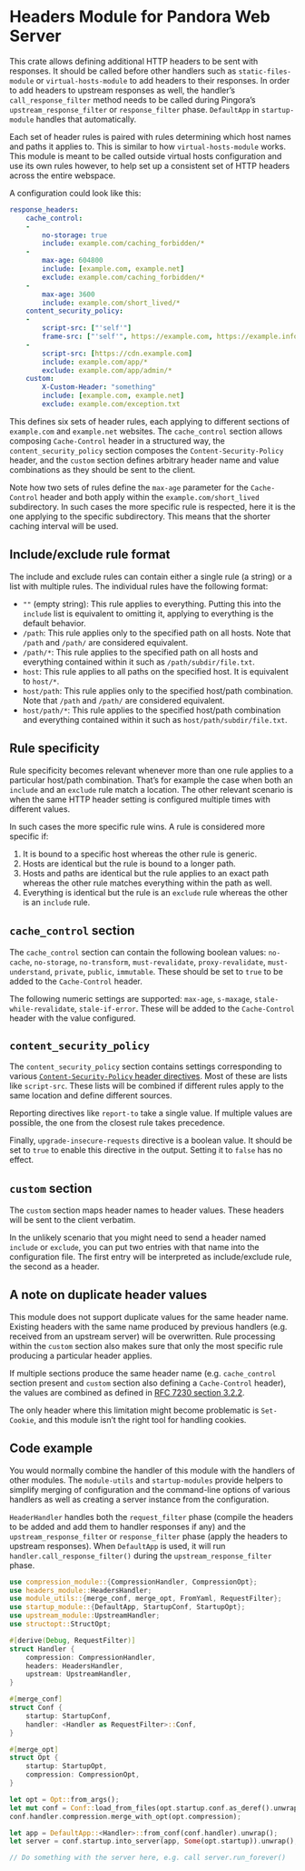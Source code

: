 # Headers Module for Pandora Web Server

This crate allows defining additional HTTP headers to be sent with responses. It should be
called before other handlers such as `static-files-module` or `virtual-hosts-module` to add
headers to their responses. In order to add headers to upstream responses as well, the
handler’s `call_response_filter` method needs to be called during Pingora’s
`upstream_response_filter` or `response_filter` phase. `DefaultApp` in `startup-module` handles
that automatically.

Each set of header rules is paired with rules determining which host names and paths it applies
to. This is similar to how `virtual-hosts-module` works. This module is meant to be called
outside virtual hosts configuration and use its own rules however, to help set up a consistent
set of HTTP headers across the entire webspace.

A configuration could look like this:

```yaml
response_headers:
    cache_control:
    -
        no-storage: true
        include: example.com/caching_forbidden/*
    -
        max-age: 604800
        include: [example.com, example.net]
        exclude: example.com/caching_forbidden/*
    -
        max-age: 3600
        include: example.com/short_lived/*
    content_security_policy:
    -
        script-src: ["'self'"]
        frame-src: ["'self'", https://example.com, https://example.info]
    -
        script-src: [https://cdn.example.com]
        include: example.com/app/*
        exclude: example.com/app/admin/*
    custom:
        X-Custom-Header: "something"
        include: [example.com, example.net]
        exclude: example.com/exception.txt
```

This defines six sets of header rules, each applying to different sections of `example.com`
and `example.net` websites. The `cache_control` section allows composing `Cache-Control` header
in a structured way, the `content_security_policy` section composes the
`Content-Security-Policy` header, and the `custom` section defines arbitrary header name and
value combinations as they should be sent to the client.

Note how two sets of rules define the `max-age` parameter for the `Cache-Control` header and
both apply within the `example.com/short_lived` subdirectory. In such cases the more specific
rule is respected, here it is the one applying to the specific subdirectory. This means that
the shorter caching interval will be used.

## Include/exclude rule format

The include and exclude rules can contain either a single rule (a string) or a list with
multiple rules. The individual rules have the following format:

* `""` (empty string): This rule applies to everything. Putting this into the `include` list is
  equivalent to omitting it, applying to everything is the default behavior.
* `/path`: This rule applies only to the specified path on all hosts. Note that `/path` and
  `/path/` are considered equivalent.
* `/path/*`: This rule applies to the specified path on all hosts and everything contained
  within it such as `/path/subdir/file.txt`.
* `host`: This rule applies to all paths on the specified host. It is equivalent to `host/*`.
* `host/path`: This rule applies only to the specified host/path combination. Note that `/path`
  and `/path/` are considered equivalent.
* `host/path/*`: This rule applies to the specified host/path combination and everything
  contained within it such as `host/path/subdir/file.txt`.

## Rule specificity

Rule specificity becomes relevant whenever more than one rule applies to a particular host/path
combination. That’s for example the case when both an `include` and an `exclude` rule match a
location. The other relevant scenario is when the same HTTP header setting is configured
multiple times with different values.

In such cases the more specific rule wins. A rule is considered more specific if:

1. It is bound to a specific host whereas the other rule is generic.
2. Hosts are identical but the rule is bound to a longer path.
3. Hosts and paths are identical but the rule applies to an exact path whereas the other rule
   matches everything within the path as well.
4. Everything is identical but the rule is an `exclude` rule whereas the other is an `include`
   rule.

## `cache_control` section

The `cache_control` section can contain the following boolean values: `no-cache`, `no-storage`,
`no-transform`, `must-revalidate`, `proxy-revalidate`, `must-understand`, `private`, `public`,
`immutable`. These should be set to `true` to be added to the `Cache-Control` header.

The following numeric settings are supported: `max-age`, `s-maxage`, `stale-while-revalidate`,
`stale-if-error`. These will be added to the `Cache-Control` header with the value configured.

## `content_security_policy`

The `content_security_policy` section contains settings corresponding to various
[`Content-Security-Policy` header directives](https://developer.mozilla.org/en-US/docs/Web/HTTP/Headers/Content-Security-Policy).
Most of these are lists like `script-src`. These lists will be combined if different rules
apply to the same location and define different sources.

Reporting directives like `report-to` take a single value. If multiple values are possible, the
one from the closest rule takes precedence.

Finally, `upgrade-insecure-requests` directive is a boolean value. It should be set to `true`
to enable this directive in the output. Setting it to `false` has no effect.

## `custom` section

The `custom` section maps header names to header values. These headers will be sent to the
client verbatim.

In the unlikely scenario that you might need to send a header named `include` or `exclude`, you
can put two entries with that name into the configuration file. The first entry will be
interpreted as include/exclude rule, the second as a header.

## A note on duplicate header values

This module does not support duplicate values for the same header name. Existing headers with
the same name produced by previous handlers (e.g. received from an upstream server) will be
overwritten. Rule processing within the `custom` section also makes sure that only the most
specific rule producing a particular header applies.

If multiple sections produce the same header name (e.g. `cache_control` section present and
`custom` section also defining a `Cache-Control` header), the values are combined as defined in
[RFC 7230 section 3.2.2](https://datatracker.ietf.org/doc/html/rfc7230#section-3.2.2).

The only header where this limitation might become problematic is `Set-Cookie`, and this module
isn’t the right tool for handling cookies.

## Code example

You would normally combine the handler of this module with the handlers of other modules. The
`module-utils` and `startup-modules` provide helpers to simplify merging of configuration and
the command-line options of various handlers as well as creating a server instance from the
configuration.

`HeaderHandler` handles both the `request_filter` phase (compile the headers to be added and
add them to handler responses if any) and the `upstream_response_filter` or `response_filter`
phase (apply the headers to upstream responses). When `DefaultApp` is used, it will run
`handler.call_response_filter()` during the `upstream_response_filter` phase.

```rust
use compression_module::{CompressionHandler, CompressionOpt};
use headers_module::HeadersHandler;
use module_utils::{merge_conf, merge_opt, FromYaml, RequestFilter};
use startup_module::{DefaultApp, StartupConf, StartupOpt};
use upstream_module::UpstreamHandler;
use structopt::StructOpt;

#[derive(Debug, RequestFilter)]
struct Handler {
    compression: CompressionHandler,
    headers: HeadersHandler,
    upstream: UpstreamHandler,
}

#[merge_conf]
struct Conf {
    startup: StartupConf,
    handler: <Handler as RequestFilter>::Conf,
}

#[merge_opt]
struct Opt {
    startup: StartupOpt,
    compression: CompressionOpt,
}

let opt = Opt::from_args();
let mut conf = Conf::load_from_files(opt.startup.conf.as_deref().unwrap_or(&[])).unwrap();
conf.handler.compression.merge_with_opt(opt.compression);

let app = DefaultApp::<Handler>::from_conf(conf.handler).unwrap();
let server = conf.startup.into_server(app, Some(opt.startup)).unwrap();

// Do something with the server here, e.g. call server.run_forever()
```
